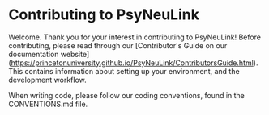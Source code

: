 # Contributing to PsyNeuLink

Welcome. Thank you for your interest in contributing to PsyNeuLink! Before contributing, please read through our [Contributor's Guide on our documentation website]
(https://princetonuniversity.github.io/PsyNeuLink/ContributorsGuide.html). This contains information about setting up your environment, and the development workflow.

When writing code, please follow our coding conventions, found in the CONVENTIONS.md file.